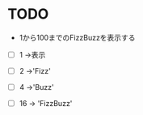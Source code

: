 TODO 
=====================
- 1から100までのFizzBuzzを表示する

- [ ] 1 ->表示

- [ ] 2 ->'Fizz'

- [ ] 4 ->'Buzz'

- [ ] 16 -> 'FizzBuzz'